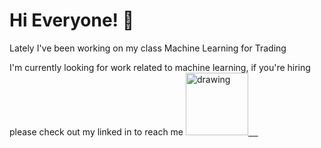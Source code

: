 # Hi Everyone! 👋

Lately I've been working on my class Machine Learning for Trading


<!-- # [My Portfolio](https://danieltorres.tech) -->
I'm currently looking for work related to machine learning, if you're hiring please check out my linked in to reach me
<a href="https://www.linkedin.com/in/danielrichardtorres/"><img src="https://res.cloudinary.com/importdata/image/upload/v1595012354/linkedin_t9qiwy.png" alt="drawing" width="100"/>&nbsp;&nbsp;&nbsp;&nbsp;

<!-- <a href="https://www.kaggle.com/danielrtorres"><img src="https://res.cloudinary.com/importdata/image/upload/v1595012924/kaggle_ksaktb.png" alt="drawing" width="75"/>
 -->
